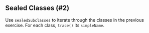 ## Sealed Classes (#2)

Use `sealedSubclasses` to iterate through the classes in the previous
exercise. For each class, `trace()` its `simpleName`.

